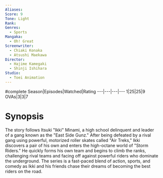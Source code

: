 ```yaml
---
Aliases:
Score: 9
Tone: Light
Rank:
Genres:
  - Sports
Mangaka:
  - Oh! Great
Screenwriter:
  - Chiaki Konaka
  - Atsushi Maekawa
Director:
  - Hajime Kamegaki
  - Shinji Ishihara
Studio:
  - Toei Animation
---
```

#complete
Season|Episodes|Watched|Rating
---|---|---|---
1|25|25|9
OVAs|3|3|7

# Synopsis
The story follows Itsuki "Ikki" Minami, a high school delinquent and leader of a gang known as the "East Side Gunz." After being defeated by a rival gang using powerful, motorized roller skates called "Air Treks," Ikki discovers a pair of his own and enters the high-octane world of "Storm Riders." He quickly forms his own team and begins to climb the ranks, challenging rival teams and facing off against powerful riders who dominate the underground. The series is a fast-paced blend of action, sports, and comedy as Ikki and his friends chase their dreams of becoming the best riders on the road.